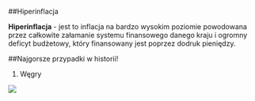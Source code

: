 ##Hiperinflacja

__Hiperinflacja__ - jest to inflacja na bardzo wysokim poziomie powodowana przez całkowite załamanie systemu finansowego danego kraju i ogromny deficyt budżetowy, który finansowany jest poprzez dodruk pieniędzy.

##Najgorsze przypadki w historii!

1. Węgry 

![](http://www.monetarium.hu/images/webshop/34822_1fd0d1e38cdc9aeb0ac25d31a129f01d.jpg)
